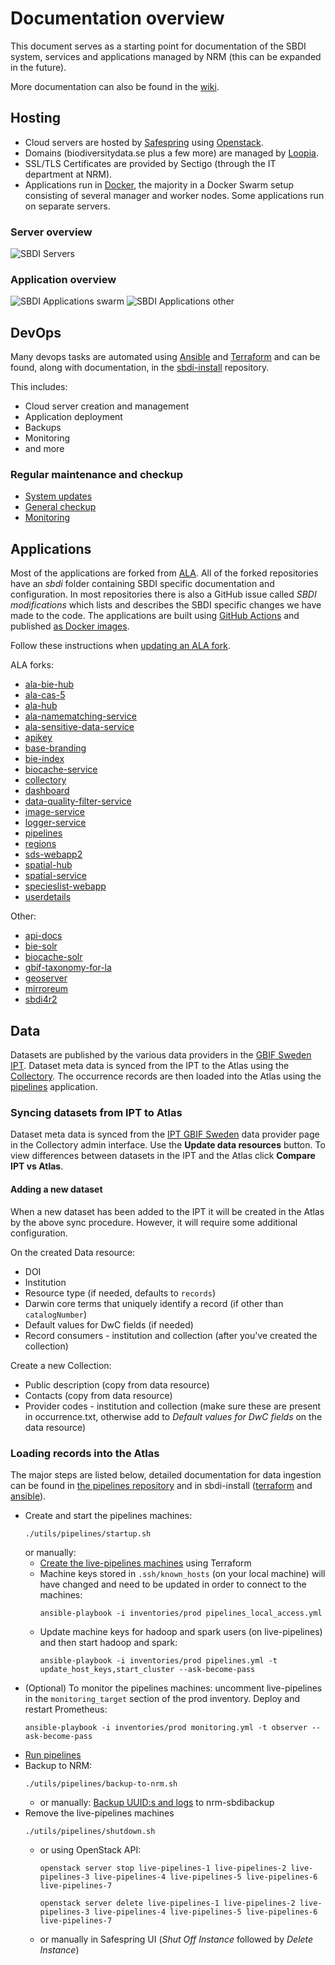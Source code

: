 # Documentation overview
This document serves as a starting point for documentation of the SBDI system, services and applications managed by NRM (this can be expanded in the future).

More documentation can also be found in the [wiki](https://github.com/biodiversitydata-se/documentation-overview/wiki).

## Hosting
- Cloud servers are hosted by [Safespring](https://dashboard.sto1.safespring.com/) using [Openstack](https://www.openstack.org/).
- Domains (biodiversitydata.se plus a few more) are managed by [Loopia](https://www.loopia.se/loggain/).
- SSL/TLS Certificates are provided by Sectigo (through the IT department at NRM).
- Applications run in [Docker](https://www.docker.com/), the majority in a Docker Swarm setup consisting of several manager and worker nodes. Some applications run on separate servers.

### Server overview
![SBDI Servers](images/SBDI-Servers.png)

### Application overview
![SBDI Applications swarm](images/SBDI-Applications-swarm.png)
![SBDI Applications other](images/SBDI-Applications-other.png)

## DevOps
Many devops tasks are automated using [Ansible](https://www.ansible.com/) and [Terraform](https://www.terraform.io/) and can be found, along with documentation, in the [sbdi-install](https://github.com/biodiversitydata-se/sbdi-install) repository.

This includes:
- Cloud server creation and management
- Application deployment
- Backups
- Monitoring
- and more

### Regular maintenance and checkup
- [System updates](https://github.com/biodiversitydata-se/documentation-overview/wiki/Running-system-updates-(apt))
- [General checkup](https://github.com/biodiversitydata-se/documentation-overview/wiki/General-checkup)
- [Monitoring](https://github.com/biodiversitydata-se/documentation-overview/wiki/Monitoring-maintenance)

## Applications
 Most of the applications are forked from [ALA](https://github.com/AtlasOfLivingAustralia/). All of the forked repositories have an *sbdi* folder containing SBDI specific documentation and configuration. In most repositories there is also a GitHub issue called *SBDI modifications* which lists and describes the SBDI specific changes we have made to the code. The applications are built using [GitHub Actions](https://docs.github.com/en/actions) and published [as Docker images](https://github.com/orgs/biodiversitydata-se/packages). 

Follow these instructions when [updating an ALA fork](https://github.com/biodiversitydata-se/documentation-overview/wiki/Updating-an-ALA-fork-from-upstream).

ALA forks:
- [ala-bie-hub](https://github.com/biodiversitydata-se/ala-bie-hub)
- [ala-cas-5](https://github.com/biodiversitydata-se/ala-cas-5)
- [ala-hub](https://github.com/biodiversitydata-se/ala-hub)
- [ala-namematching-service](https://github.com/biodiversitydata-se/ala-namematching-service)
- [ala-sensitive-data-service](https://github.com/biodiversitydata-se/ala-sensitive-data-service)
- [apikey](https://github.com/biodiversitydata-se/apikey)
- [base-branding](https://github.com/biodiversitydata-se/base-branding)
- [bie-index](https://github.com/biodiversitydata-se/bie-index)
- [biocache-service](https://github.com/biodiversitydata-se/biocache-service)
- [collectory](https://github.com/biodiversitydata-se/collectory)
- [dashboard](https://github.com/biodiversitydata-se/dashboard)
- [data-quality-filter-service](https://github.com/biodiversitydata-se/data-quality-filter-service)
- [image-service](https://github.com/biodiversitydata-se/image-service)
- [logger-service](https://github.com/biodiversitydata-se/logger-service)
- [pipelines](https://github.com/biodiversitydata-se/pipelines)
- [regions](https://github.com/biodiversitydata-se/regions)
- [sds-webapp2](https://github.com/biodiversitydata-se/sds-webapp2)
- [spatial-hub](https://github.com/biodiversitydata-se/spatial-hub)
- [spatial-service](https://github.com/biodiversitydata-se/spatial-service)
- [specieslist-webapp](https://github.com/biodiversitydata-se/specieslist-webapp)
- [userdetails](https://github.com/biodiversitydata-se/userdetails)

Other:
- [api-docs](https://github.com/biodiversitydata-se/api-docs)
- [bie-solr](https://github.com/biodiversitydata-se/bie-solr)
- [biocache-solr](https://github.com/biodiversitydata-se/biocache-solr)
- [gbif-taxonomy-for-la](https://github.com/biodiversitydata-se/gbif-taxonomy-for-la)
- [geoserver](https://github.com/biodiversitydata-se/geoserver)
- [mirroreum](https://github.com/biodiversitydata-se/mirroreum)
- [sbdi4r2](https://github.com/biodiversitydata-se/sbdi4r2)

## Data
Datasets are published by the various data providers in the [GBIF Sweden IPT](https://www.gbif.se/ipt). Dataset meta data is synced from the IPT to the Atlas using the [Collectory](https://collections.biodiversitydata.se/). The occurrence records are then loaded into the Atlas using the [pipelines](https://github.com/biodiversitydata-se/pipelines) application. 

### Syncing datasets from IPT to Atlas
Dataset meta data is synced from the [IPT GBIF Sweden](https://collections.biodiversitydata.se/dataProvider/show/dp0) data provider page in the Collectory admin interface. Use the **Update data resources** button. 
To view differences between datasets in the IPT and the Atlas click **Compare IPT vs Atlas**.

#### Adding a new dataset
When a new dataset has been added to the IPT it will be created in the Atlas by the above sync procedure. However, it will require some additional configuration.

On the created Data resource:
- DOI
- Institution
- Resource type (if needed, defaults to `records`)
- Darwin core terms that uniquely identify a record (if other than `catalogNumber`)
- Default values for DwC fields (if needed)
- Record consumers - institution and collection (after you've created the collection)

Create a new Collection:
- Public description (copy from data resource)
- Contacts (copy from data resource)
- Provider codes - institution and collection (make sure these are present in occurrence.txt, otherwise add to *Default values for DwC fields* on the data resource)


### Loading records into the Atlas
The major steps are listed below, detailed documentation for data ingestion can be found in [the pipelines repository](https://github.com/biodiversitydata-se/pipelines/blob/master/sbdi/README.md) and in sbdi-install ([terraform](https://github.com/biodiversitydata-se/sbdi-install/blob/main/terraform) and [ansible](https://github.com/biodiversitydata-se/sbdi-install/blob/main/ansible/roles/pipelines/README.md)).

* Create and start the pipelines machines:
    ```
    ./utils/pipelines/startup.sh
    ```
    or  manually:
    * [Create the live-pipelines machines](https://github.com/biodiversitydata-se/sbdi-install/tree/main/terraform#running) using Terraform
    * Machine keys stored in `.ssh/known_hosts` (on your local machine) will have changed and need to be updated in order to connect to the machines:
        ```
        ansible-playbook -i inventories/prod pipelines_local_access.yml
        ```
    * Update machine keys for hadoop and spark users (on live-pipelines) and then start hadoop and spark:
        ```
        ansible-playbook -i inventories/prod pipelines.yml -t update_host_keys,start_cluster --ask-become-pass
        ```
* (Optional) To monitor the pipelines machines: uncomment live-pipelines in the `monitoring_target` section of the prod inventory. Deploy and restart Prometheus:
    ```
    ansible-playbook -i inventories/prod monitoring.yml -t observer --ask-become-pass
    ```
* [Run pipelines](https://github.com/biodiversitydata-se/pipelines/tree/master/sbdi#running-pipelines)
* Backup to NRM:
    ```
    ./utils/pipelines/backup-to-nrm.sh
    ```
    * or  manually: [Backup UUID:s and logs](https://github.com/biodiversitydata-se/pipelines/tree/master/sbdi#backup) to nrm-sbdibackup
* Remove the live-pipelines machines
    ```
    ./utils/pipelines/shutdown.sh
    ```
    * or using OpenStack API:
        ```
        openstack server stop live-pipelines-1 live-pipelines-2 live-pipelines-3 live-pipelines-4 live-pipelines-5 live-pipelines-6 live-pipelines-7
        ```
        ```
        openstack server delete live-pipelines-1 live-pipelines-2 live-pipelines-3 live-pipelines-4 live-pipelines-5 live-pipelines-6 live-pipelines-7
        ``` 
    * or manually in Safespring UI (*Shut Off Instance* followed by *Delete Instance*)
